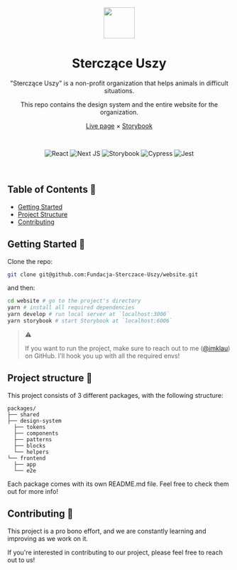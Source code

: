 <div style="text-align: center" align="center">
<img src="https://i.ibb.co/r4PFcLn/Logo-ro-z-900x900.png" alt="" width="70" />
<h1>Sterczące Uszy</h1>
  
<p>"Sterczące Uszy" is a non-profit organization that helps animals in difficult situations.</p>

<p>This repo contains the design system and the entire website for the organization.</p>

<a href="https://www.sterczaceuszy.pl/">Live page</a> × <a href="https://sterczaceuszy-ds.vercel.app/">Storybook</a>

<br />

![React](https://img.shields.io/badge/react-%2320232a.svg?style=for-the-badge&logo=react&logoColor=%2361DAFB)
![Next JS](https://img.shields.io/badge/Next-black?style=for-the-badge&logo=next.js&logoColor=white)
![Storybook](https://img.shields.io/badge/-Storybook-FF4785?style=for-the-badge&logo=storybook&logoColor=white)
![Cypress](https://img.shields.io/badge/-cypress-%23E5E5E5?style=for-the-badge&logo=cypress&logoColor=058a5e)
![Jest](https://img.shields.io/badge/-jest-%23C21325?style=for-the-badge&logo=jest&logoColor=white)

<br />
</div>


## Table of Contents 📃

- [Getting Started](#getting-started-)
- [Project Structure](#project-structure-)
- [Contributing](#contributing-)

## Getting Started 🚀

Clone the repo:

```bash
git clone git@github.com:Fundacja-Sterczace-Uszy/website.git
```

and then:

```bash
cd website # go to the project's directory
yarn # install all required dependencies
yarn develop # run local server at `localhost:3000`
yarn storybook # start Storybook at `localhost:6006`
```

> ⚠️
>
> If you want to run the project, make sure to reach out to me ([@imklau](https://github.com/imklau)) on GitHub.
> I'll hook you up with all the required envs!

## Project structure 🧩

This project consists of 3 different packages, with the following structure:

```
packages/
├── shared
├── design-system
  ├── tokens
  ├── components
  ├── patterns
  ├── blocks
  └── helpers
└── frontend
  ├── app
  └── e2e
```

Each package comes with its own README.md file. Feel free to check them out for more info!

## Contributing 🤝

This project is a pro bono effort, and we are constantly learning and improving as we work on it.

If you're interested in contributing to our project, please feel free to reach out to us!
